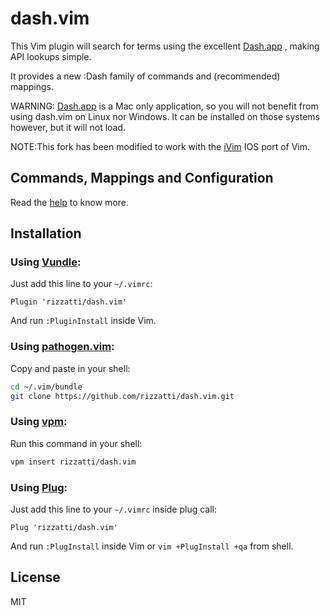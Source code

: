 # dash.vim

This Vim plugin will search for terms using the excellent [Dash.app][Dash]
, making API lookups simple.

It provides a new :Dash family of commands and (recommended) mappings.

WARNING: [Dash.app][Dash] is a Mac only application, so you will not benefit
from using dash.vim on Linux nor Windows. It can be installed on those systems
however, but it will not load.

NOTE:This fork has been modified to work with the [iVim][iVim] IOS port of Vim.

## Commands, Mappings and Configuration

Read the [help][txt-doc] to know more.

## Installation

### Using [Vundle][vundle]:

Just add this line to your `~/.vimrc`:

```vim
Plugin 'rizzatti/dash.vim'
```

And run `:PluginInstall` inside Vim.

### Using [pathogen.vim][pathogen]:

Copy and paste in your shell:

```bash
cd ~/.vim/bundle
git clone https://github.com/rizzatti/dash.vim.git
```

### Using [vpm][vpm]:

Run this command in your shell:

```bash
vpm insert rizzatti/dash.vim
```

### Using [Plug][plug]:

Just add this line to your `~/.vimrc` inside plug call:

```vim
Plug 'rizzatti/dash.vim'
```

And run `:PlugInstall` inside Vim or `vim +PlugInstall +qa` from shell.

## License

MIT

[Dash]: http://kapeli.com/
[iVim]: https://github.com/terrychou/iVim
[pathogen]: https://github.com/tpope/vim-pathogen
[txt-doc]: https://raw.githubusercontent.com/rizzatti/dash.vim/master/doc/dash.txt
[vpm]: https://github.com/KevinSjoberg/vpm
[vundle]: https://github.com/gmarik/vundle
[plug]: https://github.com/junegunn/vim-plug
